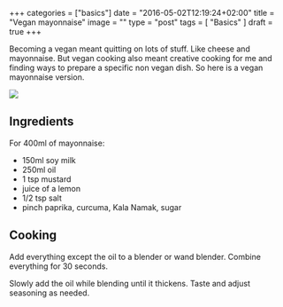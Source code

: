 +++
categories = ["basics"]
date = "2016-05-02T12:19:24+02:00"
title = "Vegan mayonnaise"
image = ""
type = "post"
tags = [
    "Basics"
]
draft = true
+++

Becoming a vegan meant quitting on lots of stuff. Like cheese and mayonnaise. But vegan cooking also meant creative cooking for me and finding ways to prepare a specific non vegan dish. So here is a vegan mayonnaise version.

<!--more-->

![](/images/.jpeg)

## Ingredients

For 400ml of mayonnaise:

* 150ml soy milk
* 250ml oil
* 1 tsp mustard
* juice of a lemon
* 1/2 tsp salt
* pinch paprika, curcuma, Kala Namak, sugar

## Cooking

Add everything except the oil to a blender or wand blender. Combine everything for 30 seconds.

Slowly add the oil while blending until it thickens. Taste and adjust seasoning as needed.

